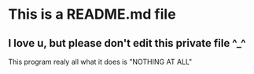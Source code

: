 # This is a README.md file

## I love u, but please don't edit this private file ^_^

This program realy all what it does is "NOTHING AT ALL"
